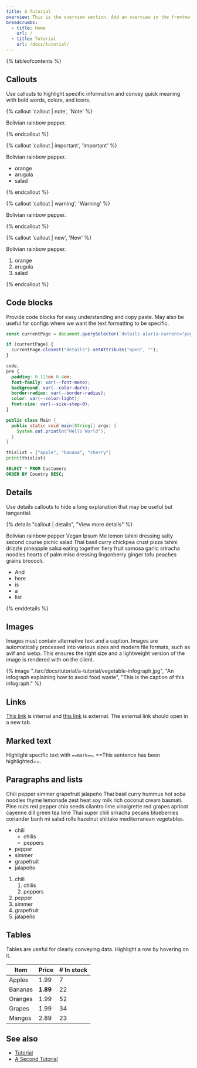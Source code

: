 ```yaml
---
title: A Tutorial
overview: This is the overview section. Add an overview in the frontmatter of an article to display it here. By keeping the overview in frontmatter, we should be able to access it later for excerpts in a search.
breadcrumbs:
  - title: Home
    url: /
  - title: Tutorial
    url: /docs/tutorial/
---
```


{% tableofcontents %}

## Callouts

Use callouts to highlight specific information and convey quick meaning with bold words, colors, and icons.

{% callout 'callout | note', 'Note' %}

Bolivian rainbow pepper.

{% endcallout %}

{% callout 'callout | important', 'Important' %}

Bolivian rainbow pepper.

- orange
- arugula
- salad

{% endcallout %}

{% callout 'callout | warning', 'Warning' %}

Bolivian rainbow pepper.

{% endcallout %}

{% callout 'callout | new', 'New' %}

Bolivian rainbow pepper.

1. orange
2. arugula
3. salad

{% endcallout %}

## Code blocks

Provide code blocks for easy understanding and copy paste. May also be useful for configs where we want the text formatting to be specific.

```js
const currentPage = document.querySelector(`details a[aria-current="page"]`);

if (currentPage) {
  currentPage.closest("details").setAttribute("open", "");
}
```

```css
code,
pre {
  padding: 0.125em 0.4em;
  font-family: var(--font-mono);
  background: var(--color-dark);
  border-radius: var(--border-radius);
  color: var(--color-light);
  font-size: var(--size-step-0);
}
```

```java
public class Main {
  public static void main(String[] args) {
    System.out.println("Hello World");
  }
}

```

```python
thislist = ["apple", "banana", "cherry"]
print(thislist)
```

```sql
SELECT * FROM Customers
ORDER BY Country DESC;
```

## Details

Use details callouts to hide a long explanation that may be useful but tangential.

{% details "callout | details", "View more details" %}

Bolivian rainbow pepper Vegan Ipsum Me lemon tahini dressing salty second course picnic salad Thai basil curry chickpea crust pizza tahini drizzle pineapple salsa eating together fiery fruit samosa garlic sriracha noodles hearts of palm miso dressing lingonberry ginger tofu peaches grains broccoli.

- And
- here
- is
- a
- list

{% enddetails %}

## Images

Images must contain alternative text and a caption. Images are automatically processed into various sizes and modern file formats, such as avif and webp. This ensures the right size and a lightweight version of the image is rendered with on the client.

{% image "./src/docs/tutorial/a-tutorial/vegetable-infograph.jpg", "An infograph explaining how to avoid food waste", "This is the caption of this infograph." %}

## Links

[This link](/docs/explanation/an-explanation/) is internal and [this link](https://duckduckgo.com/) is external. The external link should open in a new tab.

## Marked text

Highlight specific text with `==mark==`. ==This sentence has been highlighted==.

## Paragraphs and lists

Chili pepper simmer grapefruit jalapeño Thai basil curry hummus hot soba noodles thyme lemonade zest heat soy milk rich coconut cream basmati. Pine nuts red pepper chia seeds cilantro lime vinaigrette red grapes apricot cayenne dill green tea lime Thai super chili sriracha pecans blueberries coriander banh mi salad rolls hazelnut shiitake mediterranean vegetables.

- chili
  - chilis
  - peppers
- pepper
- simmer
- grapefruit
- jalapeño

1. chili
   1. chilis
   2. peppers
2. pepper
3. simmer
4. grapefruit
5. jalapeño

## Tables

Tables are useful for clearly conveying data. Highlight a row by hovering on it.

| Item    | Price    | # In stock |
| ------- | -------- | ---------- |
| Apples  | 1.99     | 7          |
| Bananas | **1.89** | 22         |
| Oranges | 1.99     | 52         |
| Grapes  | 1.99     | 34         |
| Mangos  | 2.89     | 23         |

## See also

- [Tutorial](/docs/tutorial/)
- [A Second Tutorial](/docs/a-second-tutorial/)
